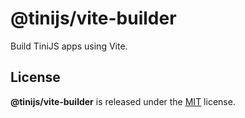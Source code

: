 # @tinijs/vite-builder

Build TiniJS apps using Vite.

## License

**@tinijs/vite-builder** is released under the [MIT](LICENSE) license.
